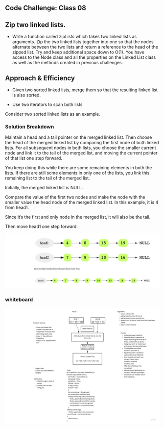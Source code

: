 ## Code Challenge: Class 08

## Zip two linked lists.

- Write a function called zipLists which takes two linked lists as arguments. Zip the two linked lists together into one so that the nodes alternate between the two lists and return a reference to the head of the zipped list. Try and keep additional space down to O(1). You have access to the Node class and all the properties on the Linked List class as well as the methods created in previous challenges.

 ## Approach & Efficiency

- Given two sorted linked lists, merge them so that the resulting linked list is also sorted.

- Use two iterators to scan both lists

Consider two sorted linked lists as an example.


### Solution Breakdown
Maintain a head and a tail pointer on the merged linked list. Then choose the head of the merged linked list by comparing the first node of both linked lists. For all subsequent nodes in both lists, you choose the smaller current node and link it to the tail of the merged list, and moving the current pointer of that list one step forward.

You keep doing this while there are some remaining elements in both the lists. If there are still some elements in only one of the lists, you link this remaining list to the tail of the merged list.

Initially, the merged linked list is NULL.

Compare the value of the first two nodes and make the node with the smaller value the head node of the merged linked list. In this example, it is 4 from head1.

Since it’s the first and only node in the merged list, it will also be the tail.

Then move head1 one step forward.
<!-- Embedded whiteboard image -->
![WhiteBoard](../assets/mergetwoLL.png)

### whiteboard 

![WhiteBoard](../assets/ll-zip.jpg)
